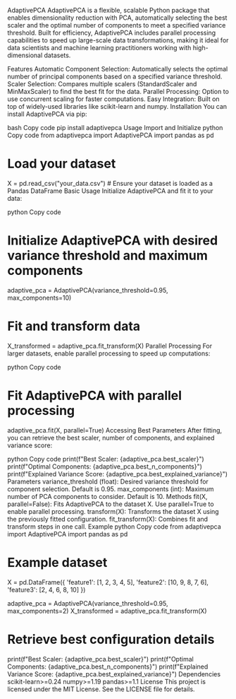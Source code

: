 AdaptivePCA
AdaptivePCA is a flexible, scalable Python package that enables dimensionality reduction with PCA, automatically selecting the best scaler and the optimal number of components to meet a specified variance threshold. Built for efficiency, AdaptivePCA includes parallel processing capabilities to speed up large-scale data transformations, making it ideal for data scientists and machine learning practitioners working with high-dimensional datasets.

Features
Automatic Component Selection: Automatically selects the optimal number of principal components based on a specified variance threshold.
Scaler Selection: Compares multiple scalers (StandardScaler and MinMaxScaler) to find the best fit for the data.
Parallel Processing: Option to use concurrent scaling for faster computations.
Easy Integration: Built on top of widely-used libraries like scikit-learn and numpy.
Installation
You can install AdaptivePCA via pip:

bash
Copy code
pip install adaptivepca
Usage
Import and Initialize
python
Copy code
from adaptivepca import AdaptivePCA
import pandas as pd

# Load your dataset
X = pd.read_csv("your_data.csv")  # Ensure your dataset is loaded as a Pandas DataFrame
Basic Usage
Initialize AdaptivePCA and fit it to your data:

python
Copy code
# Initialize AdaptivePCA with desired variance threshold and maximum components
adaptive_pca = AdaptivePCA(variance_threshold=0.95, max_components=10)

# Fit and transform data
X_transformed = adaptive_pca.fit_transform(X)
Parallel Processing
For larger datasets, enable parallel processing to speed up computations:

python
Copy code
# Fit AdaptivePCA with parallel processing
adaptive_pca.fit(X, parallel=True)
Accessing Best Parameters
After fitting, you can retrieve the best scaler, number of components, and explained variance score:

python
Copy code
print(f"Best Scaler: {adaptive_pca.best_scaler}")
print(f"Optimal Components: {adaptive_pca.best_n_components}")
print(f"Explained Variance Score: {adaptive_pca.best_explained_variance}")
Parameters
variance_threshold (float): Desired variance threshold for component selection. Default is 0.95.
max_components (int): Maximum number of PCA components to consider. Default is 10.
Methods
fit(X, parallel=False): Fits AdaptivePCA to the dataset X. Use parallel=True to enable parallel processing.
transform(X): Transforms the dataset X using the previously fitted configuration.
fit_transform(X): Combines fit and transform steps in one call.
Example
python
Copy code
from adaptivepca import AdaptivePCA
import pandas as pd

# Example dataset
X = pd.DataFrame({
    'feature1': [1, 2, 3, 4, 5],
    'feature2': [10, 9, 8, 7, 6],
    'feature3': [2, 4, 6, 8, 10]
})

adaptive_pca = AdaptivePCA(variance_threshold=0.95, max_components=2)
X_transformed = adaptive_pca.fit_transform(X)

# Retrieve best configuration details
print(f"Best Scaler: {adaptive_pca.best_scaler}")
print(f"Optimal Components: {adaptive_pca.best_n_components}")
print(f"Explained Variance Score: {adaptive_pca.best_explained_variance}")
Dependencies
scikit-learn>=0.24
numpy>=1.19
pandas>=1.1
License
This project is licensed under the MIT License. See the LICENSE file for details.